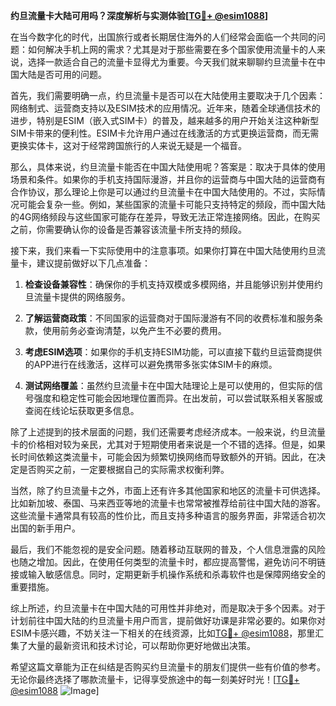 **约旦流量卡大陆可用吗？深度解析与实测体验[[TG💪+ @esim1088](https://t.me/s/esim1088)]**

在当今数字化的时代，出国旅行或者长期居住海外的人们经常会面临一个共同的问题：如何解决手机上网的需求？尤其是对于那些需要在多个国家使用流量卡的人来说，选择一款适合自己的流量卡显得尤为重要。今天我们就来聊聊约旦流量卡在中国大陆是否可用的问题。

首先，我们需要明确一点，约旦流量卡是否可以在大陆使用主要取决于几个因素：网络制式、运营商支持以及ESIM技术的应用情况。近年来，随着全球通信技术的进步，特别是ESIM（嵌入式SIM卡）的普及，越来越多的用户开始关注这种新型SIM卡带来的便利性。ESIM卡允许用户通过在线激活的方式更换运营商，而无需更换实体卡，这对于经常跨国旅行的人来说无疑是一个福音。

那么，具体来说，约旦流量卡能否在中国大陆使用呢？答案是：取决于具体的使用场景和条件。如果你的手机支持国际漫游，并且你的运营商与中国大陆的运营商有合作协议，那么理论上你是可以通过约旦流量卡在中国大陆使用的。不过，实际情况可能会复杂一些。例如，某些国家的流量卡可能只支持特定的频段，而中国大陆的4G网络频段与这些国家可能存在差异，导致无法正常连接网络。因此，在购买之前，你需要确认你的设备是否兼容该流量卡所支持的频段。

接下来，我们来看一下实际使用中的注意事项。如果你打算在中国大陆使用约旦流量卡，建议提前做好以下几点准备：

1. **检查设备兼容性**：确保你的手机支持双模或多模网络，并且能够识别并使用约旦流量卡提供的网络服务。
   
2. **了解运营商政策**：不同国家的运营商对于国际漫游有不同的收费标准和服务条款，使用前务必查询清楚，以免产生不必要的费用。

3. **考虑ESIM选项**：如果你的手机支持ESIM功能，可以直接下载约旦运营商提供的APP进行在线激活，这样可以避免携带多张实体SIM卡的麻烦。

4. **测试网络覆盖**：虽然约旦流量卡在中国大陆理论上是可以使用的，但实际的信号强度和稳定性可能会因地理位置而异。在出发前，可以尝试联系相关客服或查阅在线论坛获取更多信息。

除了上述提到的技术层面的问题，我们还需要考虑经济成本。一般来说，约旦流量卡的价格相对较为亲民，尤其对于短期使用者来说是一个不错的选择。但是，如果长时间依赖这类流量卡，可能会因为频繁切换网络而导致额外的开销。因此，在决定是否购买之前，一定要根据自己的实际需求权衡利弊。

当然，除了约旦流量卡之外，市面上还有许多其他国家和地区的流量卡可供选择。比如新加坡、泰国、马来西亚等地的流量卡也常常被推荐给前往中国大陆的游客。这些流量卡通常具有较高的性价比，而且支持多种语言的服务界面，非常适合初次出国的新手用户。

最后，我们不能忽视的是安全问题。随着移动互联网的普及，个人信息泄露的风险也随之增加。因此，在使用任何类型的流量卡时，都应提高警惕，避免访问不明链接或输入敏感信息。同时，定期更新手机操作系统和杀毒软件也是保障网络安全的重要措施。

综上所述，约旦流量卡在中国大陆的可用性并非绝对，而是取决于多个因素。对于计划前往中国大陆的约旦流量卡用户而言，提前做好功课是非常必要的。如果你对ESIM卡感兴趣，不妨关注一下相关的在线资源，比如[TG💪+ @esim1088](https://t.me/s/esim1088)，那里汇集了大量的最新资讯和技术讨论，可以帮助你更好地做出决策。

希望这篇文章能为正在纠结是否购买约旦流量卡的朋友们提供一些有价值的参考。无论你最终选择了哪款流量卡，记得享受旅途中的每一刻美好时光！[[TG💪+ @esim1088](https://t.me/s/esim1088) ![Image](https://i.postimg.cc/4NQfJmqS/Snipaste-2025-05-13-00-14-12.png)]